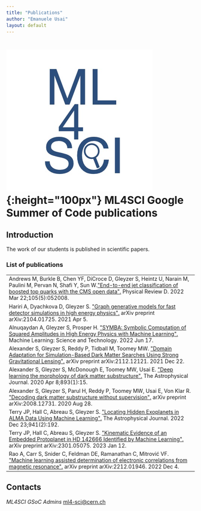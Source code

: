 ```yaml
---
title: "Publications"
author: "Emanuele Usai"
layout: default
---
```


# ![ML4SCI](/images/CERN-HSF-GSoC-logo.png){:height="100px"} ML4SCI Google Summer of Code publications

## Introduction

The work of our students is published in scientific papers.

### List of publications

<table class="table table-hover table-striped">


<tr>
     <td>Andrews M, Burkle B, Chen YF, DiCroce D, Gleyzer S, Heintz U, Narain M, Paulini M, Pervan N, Shafi Y, Sun W.<a href="https://arxiv.org/abs/2104.14659" target="_blank">"End-to-end jet classification of boosted top quarks with the CMS open data".</a> Physical Review D. 2022 Mar 22;105(5):052008.</td>
  </tr>

<tr>
    <td>Hariri A, Dyachkova D, Gleyzer S. <a href="https://arxiv.org/abs/2104.01725" target="_blank">"Graph generative models for fast detector simulations in high energy physics".</a> arXiv preprint arXiv:2104.01725. 2021 Apr 5.</td> 
  </tr>


  <tr>
    <td>Alnuqaydan A, Gleyzer S, Prosper H. <a href="https://arxiv.org/abs/2206.08901" target="_blank">"SYMBA: Symbolic Computation of Squared Amplitudes in High Energy Physics with Machine Learning".</a> Machine Learning: Science and Technology. 2022 Jun 17.</td> 
  </tr>

 
  <tr>
    <td>Alexander S, Gleyzer S, Reddy P, Tidball M, Toomey MW. <a href="https://arxiv.org/abs/2112.12121" target="_blank">"Domain Adaptation for Simulation-Based Dark Matter Searches Using Strong Gravitational Lensing".</a> arXiv preprint arXiv:2112.12121. 2021 Dec 22.</td>
  </tr>

  <tr>
    <td>Alexander S, Gleyzer S, McDonough E, Toomey MW, Usai E. <a href="https://arxiv.org/abs/1909.07346" target="_blank">"Deep learning the morphology of dark matter substructure".</a> The Astrophysical Journal. 2020 Apr 8;893(1):15.</td>
  </tr>

  <tr>
    <td>Alexander S, Gleyzer S, Parul H, Reddy P, Toomey MW, Usai E, Von Klar R. <a href="https://arxiv.org/abs/2008.12731" target="_blank">"Decoding dark matter substructure without supervision".</a> arXiv preprint arXiv:2008.12731. 2020 Aug 28.</td>
  </tr>

 
  <tr>
    <td>Terry JP, Hall C, Abreau S, Gleyzer S. <a href="https://arxiv.org/abs/2211.09541" target="_blank">"Locating Hidden Exoplanets in ALMA Data Using Machine Learning".</a> The Astrophysical Journal. 2022 Dec 23;941(2):192.</td>
  </tr>


  <tr>
    <td>Terry JP, Hall C, Abreau S, Gleyzer S. <a href="https://arxiv.org/abs/2301.05075" target="_blank">"Kinematic Evidence of an Embedded Protoplanet in HD 142666 Identified by Machine Learning".</a> arXiv preprint arXiv:2301.05075. 2023 Jan 12.</td>
  </tr>


  <tr>
    <td>Rao A, Carr S, Snider C, Feldman DE, Ramanathan C, Mitrović VF. <a href="https://arxiv.org/abs/2212.01946" target="_blank">"Machine learning assisted determination of electronic correlations from magnetic resonance".</a> arXiv preprint arXiv:2212.01946. 2022 Dec 4.</td>
  </tr>



</table>






## Contacts

*ML4SCI GSoC Admins* [ml4-sci@cern.ch](mailto:ml4-sci@cern.ch)



